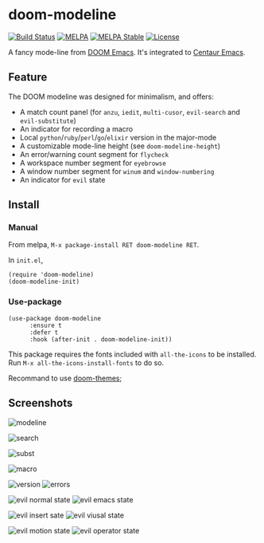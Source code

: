 # doom-modeline

[![Build Status](https://travis-ci.org/seagle0128/doom-modeline.svg?branch=master)](https://travis-ci.org/seagle0128/doom-modeline)
[![MELPA](https://melpa.org/packages/doom-modeline-badge.svg)](https://melpa.org/#/doom-modeline)
[![MELPA Stable](https://stable.melpa.org/packages/doom-modeline-badge.svg)](https://stable.melpa.org/#/doom-modeline)
[![License](http://img.shields.io/:license-gpl3-blue.svg)](http://www.gnu.org/licenses/gpl-3.0.html)

A fancy mode-line from [DOOM Emacs](https://github.com/hlissner/doom-emacs/tree/master/modules/ui/doom-modeline).
It's integrated to [Centaur Emacs](https://github.com/seagle0128/.emacs.d).

## Feature

The DOOM modeline was designed for minimalism, and offers:

- A match count panel (for `anzu`, `iedit`, `multi-cusor`, `evil-search` and `evil-substitute`)
- An indicator for recording a macro
- Local `python`/`ruby`/`perl`/`go`/`elixir` version in the major-mode
- A customizable mode-line height (see `doom-modeline-height`)
- An error/warning count segment for `flycheck`
- A workspace number segment for `eyebrowse`
- A window number segment for `winum` and `window-numbering`
- An indicator for `evil` state

## Install

### Manual

From melpa, `M-x package-install RET doom-modeline RET`.

In `init.el`,

``` emacs-lisp
(require 'doom-modeline)
(doom-modeline-init)
```

### Use-package

``` emacs-lisp
(use-package doom-modeline
      :ensure t
      :defer t
      :hook (after-init . doom-modeline-init))
```

This package requires the fonts included with `all-the-icons` to be installed.
Run `M-x all-the-icons-install-fonts` to do so.

Recommand to use [doom-themes](https://github.com/hlissner/emacs-doom-themes);

## Screenshots

![modeline](https://github.com/hlissner/doom-emacs/raw/screenshots/ml.png)

![search](https://github.com/hlissner/doom-emacs/raw/screenshots/ml-search.png)

![subst](https://github.com/hlissner/doom-emacs/raw/screenshots/ml-subst.png)

![macro](https://github.com/hlissner/doom-emacs/raw/screenshots/ml-macro.png)

![version](https://github.com/hlissner/doom-emacs/raw/screenshots/ml-version.png)
![errors](https://github.com/hlissner/doom-emacs/raw/screenshots/ml-errors.png)

![evil normal state](https://user-images.githubusercontent.com/140797/43999448-135ba3c6-9e3f-11e8-93cc-cb5d673a2d0e.png)
![evil emacs state](https://user-images.githubusercontent.com/140797/43999468-6763b42c-9e3f-11e8-8f1c-f4d85cc583b8.png)

![evil insert sate](https://user-images.githubusercontent.com/140797/43999462-5261ac64-9e3f-11e8-8da5-26a6e8cbf04b.png)
![evil viusal state](https://user-images.githubusercontent.com/140797/43999464-5b2dd034-9e3f-11e8-80ba-0fc8af3599a3.png)

![evil motion state](https://user-images.githubusercontent.com/140797/43999480-88548abc-9e3f-11e8-9d78-759546050a12.png)
![evil operator state](https://user-images.githubusercontent.com/140797/43999484-9a7ea40c-9e3f-11e8-8b2b-c7c46aeece1f.png)
